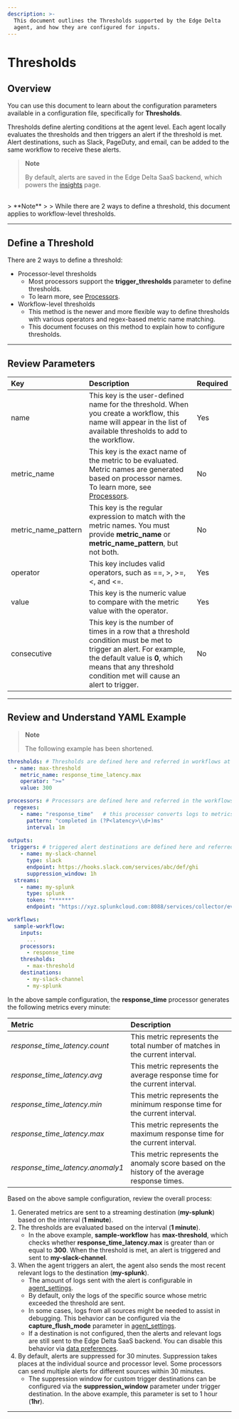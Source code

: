 ```yaml
---
description: >-
  This document outlines the Thresholds supported by the Edge Delta
  agent, and how they are configured for inputs.
---
```


# Thresholds

## Overview

You can use this document to learn about the configuration parameters available in a configuration file, specifically for **Thresholds**.

Thresholds define alerting conditions at the agent level. Each agent locally evaluates the thresholds and then triggers an alert if the threshold is met. Alert destinations, such as Slack, PageDuty, and email, can be added to the same workflow to receive these alerts. 

> **Note**
> 
> By default, alerts are saved in the Edge Delta SaaS backend, which powers the [insights](https://admin.edgedelta.com/insights) page.
<br>
> **Note**
> 
> While there are 2 ways to define a threshold, this document applies to workflow-level thresholds.

***

## Define a Threshold

There are 2 ways to define a threshold:

  * Processor-level thresholds
    *  Most processors support the **trigger_thresholds** parameter to define thresholds. 
    *  To learn more, see [Processors](./processors.md).
  * Workflow-level thresholds
    * This method is the newer and more flexible way to define thresholds with various operators and regex-based metric name matching. 
    * This document focuses on this method to explain how to configure thresholds. 

***

## Review Parameters 

| Key | Description | Required |
| :--- | :--- | :--- |
| name | This key is the user-defined name for the threshold. When you create a workflow, this name will appear in the list of available thresholds to add to the workflow. | Yes |
| metric_name | This key is the exact name of the metric to be evaluated. Metric names are generated based on processor names. To learn more, see [Processors](./processors.md). | No |
| metric_name_pattern | This key is the regular expression to match with the metric names. You must provide **metric_name** or **metric_name_pattern**, but not both. | No |
| operator | This key includes valid operators, such as ==, >, >=, <, and <=. | Yes |
| value | This key is the numeric value to compare with the metric value with the operator. | Yes |
| consecutive | This key is the number of times in a row that a threshold condition must be met to trigger an alert. For example, the default value is **0**, which means that any threshold condition met will cause an alert to trigger. | No |

***

## Review and Understand YAML Example 

> **Note**
> 
> The following example has been shortened.


```yaml
thresholds: # Thresholds are defined here and referred in workflows at the bottom.
  - name: max-threshold
    metric_name: response_time_latency.max
    operator: ">="
    value: 300

processors: # Processors are defined here and referred in the workflows at the bottom.
  regexes: 
    - name: "response_time"   # this processor converts logs to metrics based on below pattern. 
      pattern: "completed in (?P<latency>\\d+)ms"
      interval: 1m
  
outputs:
 triggers: # triggered alert destinations are defined here and referred in the workflows at the bottom.
    - name: my-slack-channel
      type: slack
      endpoint: https://hooks.slack.com/services/abc/def/ghi
      suppression_window: 1h
  streams:
    - name: my-splunk
      type: splunk
      token: "******"
      endpoint: "https://xyz.splunkcloud.com:8088/services/collector/event"

workflows:
  sample-workflow:
    inputs:
      ...
    processors:
      - response_time
    thresholds:
      - max-threshold
    destinations:
      - my-slack-channel
      - my-splunk
```

In the above sample configuration, the **response_time** processor generates the following metrics every minute:

| Metric | Description | 
| :--- | :--- | 
| _response\_time\_latency.count_ | This metric represents the total number of matches in the current interval. | 
| _response\_time\_latency.avg_ | This metric represents the average response time for the current interval. | 
| _response\_time\_latency.min_ | This metric represents the minimum response time for the current interval. | 
| _response\_time\_latency.max_ | This metric represents the maximum response time for the current interval. | 
| _response\_time\_latency.anomaly1_ | This metric represents the anomaly score based on the history of the average response times. | 


Based on the above sample configuration, review the overall process:

1. Generated metrics are sent to a streaming destination (**my-splunk**) based on the interval (**1 minute**).
2. The thresholds are evaluated based on the interval (**1 minute**). 
    * In the above example, **sample-workflow** has **max-threshold**, which checks whether **response\_time\_latency.max** is greater than or equal to **300**. When the threshold is met, an alert is triggered and sent to **my-slack-channel**. 
3. When the agent triggers an alert, the agent also sends the most recent relevant logs to the destination (**my-splunk**). 
    * The amount of logs sent with the alert is configurable in [agent_settings](./agent-settings.md). 
    * By default, only the logs of the specific source whose metric exceeded the threshold are sent. 
    * In some cases, logs from all sources might be needed to assist in debugging. This behavior can be configured via the **capture_flush_mode** parameter in [agent_settings](./agent-settings.md).
    * If a destination is not configured, then the alerts and relevant logs are still sent to the Edge Delta SaaS backend. You can disable this behavior via [data preferences](../appendices/data_preferences.md).
4. By default, alerts are suppressed for 30 minutes. Suppression takes places at the individual source and processor level. Some processors can send multiple alerts for different sources within 30 minutes.
    * The suppression window for custom trigger destinations can be configured via the **suppression_window** parameter under trigger destination. In the above example, this parameter is set to 1 hour (**1hr**).


***
